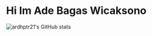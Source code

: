 # Hi Im Ade Bagas Wicaksono

![ardhptr21's GitHub stats](https://github-readme-stats.vercel.app/api?username=Gaks3&show_icons=true&theme=graywhite)
